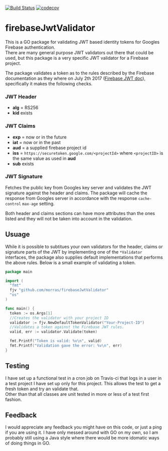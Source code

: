 [![Build Status](https://travis-ci.org/Morras/firebaseJwtValidator.svg?branch=master)](https://travis-ci.org/Morras/firebaseJwtValidator)
[![codecov](https://codecov.io/gh/Morras/firebaseJwtValidator/branch/master/graph/badge.svg)](https://codecov.io/gh/Morras/firebaseJwtValidator)

# firebaseJwtValidator

This is a GO package for validating JWT based identity tokens for Googles Firebase authentication.  
There are many general purpose JWT validators out there that could be used, but this package is a very specific JWT validator for a Firebase project.  

The package validates a token as to the rules described by the Firebase documentation as they where on July 2th 2017 ([Firebase JWT doc](https://firebase.google.com/docs/auth/admin/verify-id-tokens#verify_id_tokens_using_a_third-party_jwt_library)), specifically it makes the following checks.

### JWT Header
* **alg** = RS256
* **kid** exists

### JWT Claims
* **exp** = now or in the future
* **iat** = now or in the past
* **aud** = a supplied firebase project id
* **iss** = `https://securetoken.google.com/<projectId>` where `<projectID>` is the same value as used in **aud**
* **sub** exists

### JWT Signature
Fetches the public key from Googles key server and validates the JWT signature against the header and claims. 
The package will cache the response from Googles server in accordance with the response `cache-control` `max-age` setting.

Both header and claims sections can have more attributes than the ones listed and they will not be taken into account in the validation.

## Usuage

While it is possible to subtitues your own validators for the header, claims or signature parts of the JWT by implementing one of the `*Validator` interfaces,
the package also supplies default implementations that performs the above rules. Below is a small example of validating a token.

```go
package main

import (
  "fmt"
  fjv "github.com/morras/firebaseJwtValidator"
  "os"
)

func main() {
  token := os.Args[1]
  //Creates the validator with your project ID
  validator := fjv.NewDefaultTokenValidator("Your-Project-ID")
  //Validates a token against the Firebase JWT rules.
  valid, err := validator.Validate(token)

  fmt.Printf("Token is valid: %v\n", valid)
  fmt.Printf("Validation gave the error: %v\n", err)
}
```

## Testing

I have set up a functional test in a cron job on Travis-ci that logs in a user in a test project I have set up only for this project. 
This allows the test to get a fresh token and try an validate that.  
Other than that all classes are unit tested in more or less of a test first fashion.

## Feedback

I would appreciate any feedback you might have on this code, or just a ping if you are using it. 
I have only messed around with GO on my own, so I am probably still using a Java style where there would be more idomatic ways of doing things in GO.
